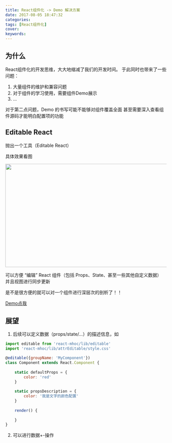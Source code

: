 ```yaml
---
title: React组件化 -> Demo 解决方案
date: 2017-08-05 18:47:32
categories:
tags: [React组件化]
cover:
keywords:
---
```


## 为什么

 React组件化的开发思维，大大地缩减了我们的开发时间。
 于此同时也带来了一些问题：
 
  1. 大量组件的维护和兼容问题
  2. 对于组件的学习使用，需要组件Demo展示
  3. ...
  
对于第二点问题，Demo 的书写可能不能够对组件覆盖全面
甚至需要深入查看组件源码才能明白配置项的功能

## Editable React

抛出一个工具（Editable React）

具体效果看图

<img src="http://obu9je6ng.bkt.clouddn.com/FkVW1A_OJ5Nw5m2wNFQL5QrtIGfF?imageslim" width="1221" height="322"/>

可以方便 “编辑” React 组件（包括 Props、State、甚至一些其他自定义数据）
并且视图进行同步更新

是不是很方便的就可以对一个组件进行深层次的剖析了！！

[Demo点我](https://m-cuttlefish.github.io/react-mhoc/page/)

## 展望

1. 后续可以定义数据（props/state/...）的描述信息，如

```jsx
import editable from 'react-mhoc/lib/editable'
import 'react-mhoc/lib/attrEditable/style.css'

@editable({groupName: 'MyComponent'})
class Component extends React.Component {
    
    static defaultProps = {
        color: 'red'
    }
    
    static propsDescription = {
        color: '我是文字的颜色配置'
    }
    
    render() {
        
    }
}
```

2. 可以进行数据+-操作


